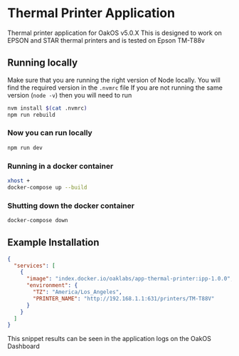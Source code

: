 # Thermal Printer Application

Thermal printer application for OakOS v5.0.X
This is designed to work on EPSON and STAR thermal printers and is tested on Epson TM-T88v

## Running locally

Make sure that you are running the right version of Node locally. You will find the required version in the `.nvmrc` file
If you are not running the same version (`node -v`) then you will need to run

``` bash
nvm install $(cat .nvmrc)
npm run rebuild
```

### Now you can run locally

``` bash
npm run dev
```

### Running in a docker container

``` bash
xhost +
docker-compose up --build
```

### Shutting down the  docker container

``` bash
docker-compose down
```

## Example Installation

``` json
{
  "services": [
    {
      "image": "index.docker.io/oaklabs/app-thermal-printer:ipp-1.0.0",
      "environment": {
        "TZ": "America/Los_Angeles",
        "PRINTER_NAME": "http://192.168.1.1:631/printers/TM-T88V"
      }
    }
  ]
}

```

This snippet results can be seen in the application logs on the OakOS Dashboard
